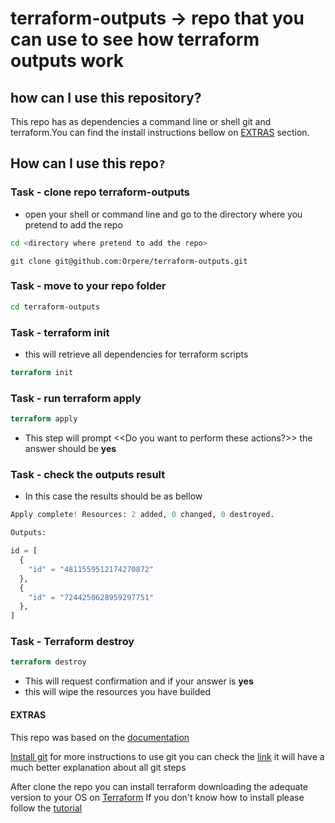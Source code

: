# terraform-outputs -> repo that you can use to see how terraform outputs work


## how can I use this repository?

This repo has as dependencies a command line or shell git and terraform.You can find the install instructions bellow on [EXTRAS](#extras) section.

## How can I use this repo`?`

### Task - clone repo terraform-outputs

- open your shell or command line and go to the directory where you pretend to add the repo

```bash
cd <directory where pretend to add the repo>
```

```git
git clone git@github.com:Orpere/terraform-outputs.git
```

### Task - move to your repo folder

```bash
cd terraform-outputs
```

### Task - terraform init

- this will retrieve all dependencies for terraform scripts

```terraform
terraform init
```

### Task - run terraform apply

```terraform
terraform apply
```

- This step will prompt <<Do you want to perform these actions?>>
  the answer should be **yes** 

 

### Task - check the outputs result

- In this case the results should be as bellow

```terraform 
Apply complete! Resources: 2 added, 0 changed, 0 destroyed.

Outputs:

id = [
  {
    "id" = "4811559512174270872"
  },
  {
    "id" = "7244250628959297751"
  },
]
```

### Task - Terraform destroy

```terraform
terraform destroy
```

- This will request confirmation and if your answer is **yes**
- this will wipe the resources you have builded
  
#### EXTRAS

This repo was based on the [documentation](https://www.terraform.io/docs/configuration/outputs.html)

[Install git](https://gist.github.com/derhuerst/1b15ff4652a867391f03#file-intro-md)
for more instructions to use git you can check the [link](https://rogerdudler.github.io/git-guide/) it will have a much better explanation about all git steps

After clone the repo you can install terraform downloading the adequate version to your OS on [Terraform](https://www.terraform.io/downloads.html)
If you don't know how to install please follow the [tutorial](https://learn.hashicorp.com/terraform/getting-started/install.html)
